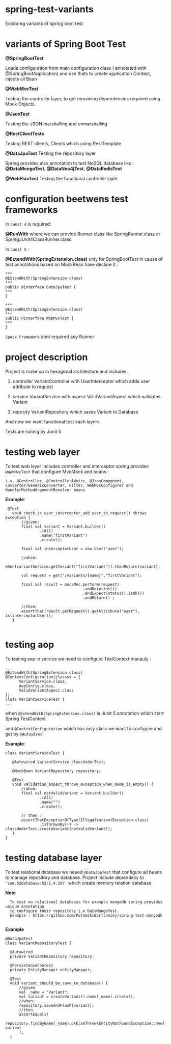 # spring-test-variants
Exploring variants of spring boot test 

# variants of Spring Boot Test

**@SpringBootTest**

Loads configuration from main configuration class ( annotated with @SpringBootApplication) and use thats to create application Context, injects all Bean

**@WebMvcTest**

Testing the controller layer, to get remaining dependencies required using Mock Objects.

**@JsonTest**

Testing the JSON marshalling and unmarshalling

**@RestClientTests**

Testing REST clients, Clients which using RestTemplate

**@DataJpaTest**
Testing the repository layer

Spring provides also annotation to test NoSQL database like : **@DataMongoTest**, **@DataNeo4jTest**, **@DataRedisTest**

**@WebFluxTest**
Testing the functional controller layer

# configuration beetwens test frameworks

In `Junit 4` is required:

**@RunWith** where we can provide Runner class like SpringRunner.class or SpringJUnit4ClassRunner.class

In `Junit 5` :

**@ExtendWith(SpringExtension.class)**  only for SpringBootTest in cause of  test annotations based on MockBean have declare it :   
  ```
  ***
  @ExtendWith(SpringExtension.class)
  ***
  public @interface DataJpaTest {
  ***
  }
  ```
  ```
  ***
  @ExtendWith(SpringExtension.class)
  ***
  public @interface WebMvcTest {
  ***
  }
  ```

`Spock FrameWork` dont required any Runner   
  
# project description
 
 Project is make up in hexagonal architecture and includes:
 
  1. controller VariantController with UserInterceptor which adds user attribute to request
 
  2. service VariantService with aspect ValidVariantAspect which validates Variant
  
  3. reposity VariantRepository which saves Variant to Database
  
  And now we want functional test each layers.
  
  Tests are runnig by Junit 5 
  
 # testing web layer 
 
 To test web layer includes controller and interceptor spring provides `@WebMvcTest` that configure MvcMock and beans : 
 ```
 i.e. @Controller, @ControllerAdvice, @JsonComponent, Converter/GenericConverter, Filter, WebMvcConfigurer and HandlerMethodArgumentResolver beans
 ```
 **Example**:
 ```
  @Test
    void check_is_user_interceptor_add_user_to_request() throws Exception {
        //given:
        final val variant = Variant.builder()
                .id(1)
                .name("firstVariant")
                .create();

        final val interceptorUser = new User("user");

        //when:
        when(variantService.getVariant("firstVariant")).thenReturn(variant);

        val request = get("/variants/{name}","firstVariant");

        final val result = mockMvc.perform(request)
                                   .andDo(print())
                                   .andExpect(status().isOk())
                                   .andReturn() ;

        //then:
        assertThat(result.getRequest().getAttribute("user"), is(interceptorUser));
    }
    
 ```
 
 # testing aop 
 
  To testing aop in service we need to configure TestContext manauly :
  ```
  ...
  @ExtendWith(SpringExtension.class)
  @ContextConfiguration(classes = {
        VariantService.class,
        AopConfig.class,
        ValidVariantAspect.class
  })
  class VariantServiceTest {
 ...
 ```
 when `@ExtendWith(SpringExtension.class)` is Junit 5 annotation which start Spring TestContext
 
 and  `@ContextConfiguration` which has only class we want to configure and get by `@Autowired`
 
 **Example**:
 ```
 class VariantServiceTest {

    @Autowired VariantService classUnderTest;

    @MockBean VariantRepository repository;

    @Test
    void validation_aspect_thrown_exception_when_name_is_empty() {
        //when:
        final val notValidVariant = Variant.builder()
                .id(1)
                .name("")
                .create();

        // then :
        assertThatExceptionOfType(IllegalVariantException.class)
                .isThrownBy(() -> classUnderTest.createVariant(notValidVariant));
    }
 }
 ```
 
 # testing database layer 
 To test relational database we neeed `@DataJpaTest` that configure all beans to manage repository
 and database. Project include dependecy to `'com.h2database:h2:1.4.197'` which create memory relation database
 
 **Note**
 ```
   To test no relational databases for example mongodb spring provides unique annotation
   to configure their repository i.e DataMongoTest.
   Example : https://github.com/PolomskiBartlomiej/spring-test-mongodb
  
  ```
  
  **Example**
  ```
  @DataJpaTest
class VariantRepositoryTest {

    @Autowired
    private VariantRepository repository;

    @PersistenceContext
    private EntityManager entityManager;

    @Test
    void variant_should_be_save_to_database() {
        //given
        val _name = "Variant";
        val variant = createVariant().name(_name).create();
        //when:
        repository.saveAndFlush(variant);
        //then
        assertEquals(
          repository.findByName(_name).orElseThrow(EntityNotFoundException::new), variant
        );
    }
   ``` 
  
 
 
 


 
 
   


